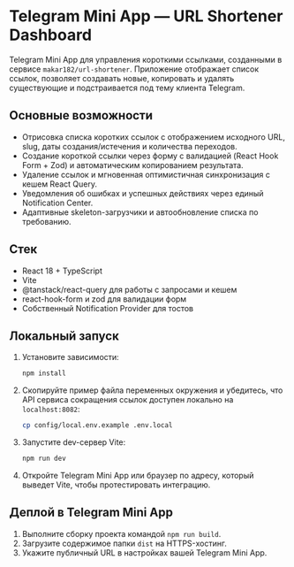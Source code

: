 # Telegram Mini App — URL Shortener Dashboard

Telegram Mini App для управления короткими ссылками, созданными в сервисе `makar182/url-shortener`. Приложение отображает список ссылок, позволяет создавать новые, копировать и удалять существующие и подстраивается под тему клиента Telegram.

## Основные возможности

- Отрисовка списка коротких ссылок с отображением исходного URL, slug, даты создания/истечения и количества переходов.
- Создание короткой ссылки через форму с валидацией (React Hook Form + Zod) и автоматическим копированием результата.
- Удаление ссылок и мгновенная оптимистичная синхронизация с кешем React Query.
- Уведомления об ошибках и успешных действиях через единый Notification Center.
- Адаптивные skeleton-загрузчики и автообновление списка по требованию.

## Стек

- React 18 + TypeScript
- Vite
- @tanstack/react-query для работы с запросами и кешем
- react-hook-form и zod для валидации форм
- Собственный Notification Provider для тостов

## Локальный запуск

1. Установите зависимости:

   ```bash
   npm install
   ```

2. Скопируйте пример файла переменных окружения и убедитесь, что API сервиса сокращения ссылок доступен локально на `localhost:8082`:

   ```bash
   cp config/local.env.example .env.local
   ```

3. Запустите dev-сервер Vite:

   ```bash
   npm run dev
   ```

4. Откройте Telegram Mini App или браузер по адресу, который выведет Vite, чтобы протестировать интеграцию.

## Деплой в Telegram Mini App

1. Выполните сборку проекта командой `npm run build`.
2. Загрузите содержимое папки `dist` на HTTPS-хостинг.
3. Укажите публичный URL в настройках вашей Telegram Mini App.
